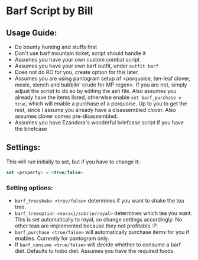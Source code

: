# Barf Script by Bill
## Usage Guide:
- Do bounty hunting and stuffs first
- Don't use barf mountain ticket, script should handle it
- Assumes you have your own custom combat script
- Assumes you have your own barf outfit, under `outfit barf`
- Does not do RO for you, create option for this later.
- Assumes you are using pantogram setup of <porquoise, ten-leaf clover, moxie, stench and bubblin' crude for MP regen>. If you are not, simply adjust the script to do so by editing the ash file. Also assumes you already have the items listed, otherwise enable `set barf_purchase = true`, which will enable a purchase of a porquoise. Up to you to get the rest, since I assume you already have a disassembled clover. Also assumes clover comes pre-disassembled.
- Assumes you have Ezandora's wonderful briefcase script if you have the briefcase

## Settings:
This will run initially to set, but if you have to change it:
```javascript
set <property> = <true/false>
```

### Setting options:
- `barf_treeshake <true/false>` determines if you want to shake the tea tree.
- `barf_treeoption <voraci/sobrie/royal>` determines which tea you want. This is set automatically to royal, so change settings accordingly. No other teas are implemented because they not profitable :P.
- `barf_purchase <true/false>` will automatically purchase items for you if enables. Currently for pantogram only.
- If `barf_consume <true/false>` will decide whether to consume a barf diet. Defaults to hobo diet. Assumes you have the required foods.

